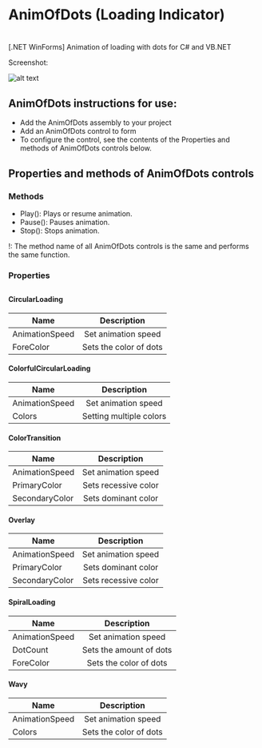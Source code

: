 # AnimOfDots (Loading Indicator)
# 
[.NET WinForms] Animation of loading with dots for  C# and VB.NET


Screenshot:


![alt text](https://raw.githubusercontent.com/mt-alts/AnimOfDots/main/Screenshot.PNG)

## AnimOfDots instructions for use: 

* Add the AnimOfDots assembly to your project
* Add an AnimOfDots control to form
* To configure the control, see the contents of the Properties and methods of AnimOfDots controls below.

## Properties and methods of AnimOfDots controls

### Methods
* Play(): Plays or resume animation.
* Pause(): Pauses animation.
* Stop(): Stops animation.

!: The method name of all AnimOfDots controls is the same and performs the same function.

### Properties
##
#### CircularLoading
| Name            | Description   	        |
| -------------   |:-----------------------:|
| AnimationSpeed  | Set animation speed     |
| ForeColor       | Sets the color of dots  |
#### ColorfulCircularLoading
| Name            | Description   	        |
| -------------   |:-----------------------:|
| AnimationSpeed  | Set animation speed     |
| Colors          | Setting multiple colors |
#### ColorTransition
| Name            | Description   	        |
| -------------   |:-----------------------:|
| AnimationSpeed  | Set animation speed     |
| PrimaryColor    | Sets recessive color    |
| SecondaryColor  | Sets dominant color     |
#### Overlay
| Name            | Description   	        |
| -------------   |:-----------------------:|
| AnimationSpeed  | Set animation speed     |
| PrimaryColor    | Sets dominant color     |
| SecondaryColor  | Sets recessive color    |
#### SpiralLoading
| Name            | Description   	        |
| -------------   |:-----------------------:|
| AnimationSpeed  | Set animation speed     |
| DotCount        | Sets the amount of dots |
| ForeColor       | Sets the color of dots  |
#### Wavy
| Name            | Description   	        |
| -------------   |:-----------------------:|
| AnimationSpeed  | Set animation speed     |
| Colors          | Sets the color of dots  |
